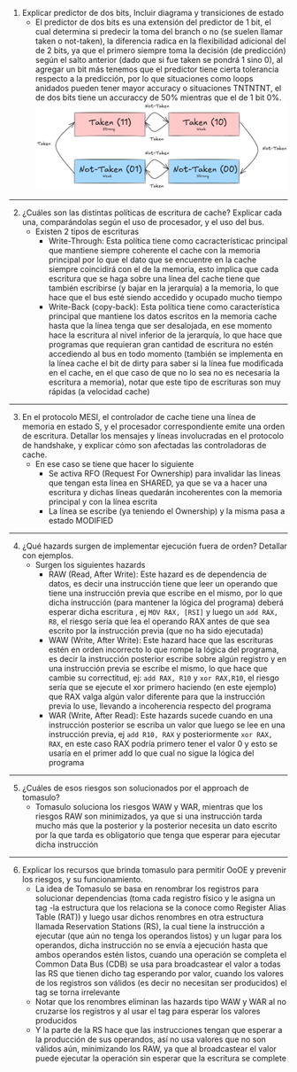 1. Explicar predictor de dos bits, Incluir diagrama y transiciones de estado
	- El predictor de dos bits es una extensión del predictor de 1 bit, el cual determina si predecir la toma del branch o no (se suelen llamar taken o not-taken), la diferencia radica en la flexibilidad adicional del de 2 bits, ya que el primero siempre toma la decisión (de predicción) según el salto anterior (dado que si fue taken se pondrá 1 sino 0), al agregar un bit más tenemos que el predictor tiene cierta tolerancia respecto a la predicción, por lo que situaciones como loops anidados pueden tener mayor accuracy o situaciones TNTNTNT, el de dos bits tiene un accuraccy de 50% mientras que el de 1 bit 0%.![invert_B](adjuntos/2_bit.png)
---
2. ¿Cuáles son las distintas políticas de escritura de cache? Explicar cada una, comparándolas según el uso de procesador, y el uso del bus.
	- Existen 2 tipos de escrituras 
		- Write-Through: Esta política tiene como cacracterísticac principal que mantiene siempre coherente el cache con la memoria principal por lo que el dato que se encuentre en la cache siempre coincidirá con el de la memoria, esto implica que cada escritura que se haga sobre una línea del cache tiene que también escribirse (y bajar en la jerarquía) a la memoria, lo que hace que el bus esté siendo accedido y ocupado mucho tiempo
		- Write-Back (copy-back): Esta política tiene como característica principal que mantiene los datos escritos en la memoria cache hasta que la línea tenga que ser desalojada, en ese momento hace la escritura al nivel inferior de la jerarquía, lo que hace que programas que requieran gran cantidad de escritura no estén accediendo al bus en todo momento (también se implementa en la línea cache el bit de dirty para saber si la línea fue modificada en el cache, en el que caso de que no lo sea no es necesaria la escritura a memoria), notar que este tipo de escrituras son muy rápidas (a velocidad cache)
---
3. En el protocolo MESI, el controlador de cache tiene una línea de memoria en estado S, y el procesador correspondiente emite una orden de escritura. Detallar los mensajes y líneas involucradas en el protocolo de handshake, y explicar cómo son afectadas las controladoras de cache.
	- En ese caso se tiene que hacer lo siguiente
		- Se activa RFO (Request For Ownership) para invalidar las lineas que tengan esta línea en SHARED, ya que se va a hacer una escritura y dichas líneas quedarán incoherentes con la memoria principal y con la línea escrita
		- La línea se escribe (ya teniendo el Ownership) y la misma pasa a estado MODIFIED
---
4. ¿Qué hazards surgen de implementar ejecución fuera de orden? Detallar con ejemplos.
	- Surgen los siguientes hazards
		- RAW (Read, After Write): Este hazard es de dependencia de datos, es decir una instrucción tiene que leer un operando que tiene una instrucción previa que escribe en el mismo, por lo que dicha instrucción (para mantener la lógica del programa) deberá esperar dicha escritura , ej `MOV RAX, [RSI]` y luego un `add RAX, R8`, el riesgo sería que lea el operando RAX antes de que sea escrito por la instrucción previa (que no ha sido ejecutada)
		- WAW (Write, After Write): Este hazard hace que las escrituras estén en orden incorrecto lo que rompe la lógica del programa, es decir la instrucción posterior escribe sobre algún registro y en una instrucción previa se escribe el mismo, lo que hace que cambie su correctitud, ej: `add RAX, R10` y `xor RAX,R10`, el riesgo sería que se ejecute el xor primero haciendo (en este ejemplo) que RAX valga algún valor diferente para que la instrucción previa lo use, llevando a incoherencia respecto del programa
		- WAR (Write, After Read): Este hazards sucede cuando en una instrucción posterior se escriba un valor que luego se lee en una instrucción previa, ej `add R10, RAX` y posteriormente `xor RAX, RAX`, en este caso RAX podría primero tener el valor 0 y esto se usaría en el primer add lo que cual no sigue la lógica del programa
---
5. ¿Cuáles de esos riesgos son solucionados por el approach de tomasulo?
	- Tomasulo soluciona los riesgos WAW y WAR, mientras que los riesgos RAW son minimizados, ya que si una instrucción tarda mucho más que la posterior y la posterior necesita un dato escrito por la que tarda es obligatorio que tenga que esperar para ejecutar dicha instrucción
---
6. Explicar los recursos que brinda tomasulo para permitir OoOE y prevenir los riesgos, y su funcionamiento.
	- La idea de Tomasulo se basa en renombrar los registros para solucionar dependencias (toma cada registro físico y le asigna un tag -la estructura que los relaciona se la conoce como Register Alias Table (RAT)) y luego usar dichos renombres en otra estructura llamada Reservation Stations (RS), la cual tiene la instrucción a ejecutar (que aún no tenga los operandos listos) y un lugar para los operandos, dicha instrucción no se envía a ejecución hasta que ambos operandos estén listos, cuando una operación se completa el Common Data Bus (CDB) se usa para broadcastear el valor a todas las RS que tienen dicho tag esperando por valor, cuando los valores de los registros son válidos (es decir no necesitan ser producidos) el tag se torna irrelevante
	- Notar que los renombres eliminan las hazards tipo WAW y WAR al no cruzarse los registros y al usar el tag para esperar los valores producidos
	- Y la parte de la RS hace que las instrucciones tengan que esperar a la producción de sus operandos, así no usa valores que no son válidos aún, minimizando los RAW, ya que al broadcastear el valor puede ejecutar la operación sin esperar que la escritura se complete